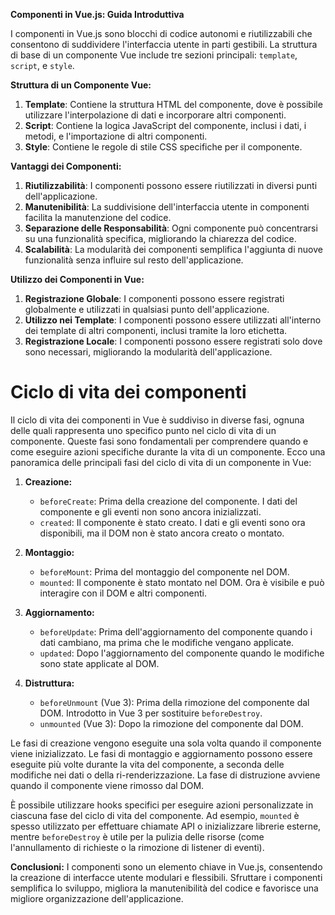 
**Componenti in Vue.js: Guida Introduttiva**

I componenti in Vue.js sono blocchi di codice autonomi e riutilizzabili che consentono di suddividere l'interfaccia utente in parti gestibili. La struttura di base di un componente Vue include tre sezioni principali: `template`, `script`, e `style`.

**Struttura di un Componente Vue:**

1.  **Template**: Contiene la struttura HTML del componente, dove è possibile utilizzare l'interpolazione di dati e incorporare altri componenti.
2.  **Script**: Contiene la logica JavaScript del componente, inclusi i dati, i metodi, e l'importazione di altri componenti.
3.  **Style**: Contiene le regole di stile CSS specifiche per il componente.

**Vantaggi dei Componenti:**

1.  **Riutilizzabilità**: I componenti possono essere riutilizzati in diversi punti dell'applicazione.
2.  **Manutenibilità**: La suddivisione dell'interfaccia utente in componenti facilita la manutenzione del codice.
3.  **Separazione delle Responsabilità**: Ogni componente può concentrarsi su una funzionalità specifica, migliorando la chiarezza del codice.
4.  **Scalabilità**: La modularità dei componenti semplifica l'aggiunta di nuove funzionalità senza influire sul resto dell'applicazione.

**Utilizzo dei Componenti in Vue:**

1.  **Registrazione Globale**: I componenti possono essere registrati globalmente e utilizzati in qualsiasi punto dell'applicazione.
2.  **Utilizzo nei Template**: I componenti possono essere utilizzati all'interno dei template di altri componenti, inclusi tramite la loro etichetta.
3.  **Registrazione Locale**: I componenti possono essere registrati solo dove sono necessari, migliorando la modularità dell'applicazione.

# Ciclo di vita dei componenti
Il ciclo di vita dei componenti in Vue è suddiviso in diverse fasi, ognuna delle quali rappresenta uno specifico punto nel ciclo di vita di un componente. Queste fasi sono fondamentali per comprendere quando e come eseguire azioni specifiche durante la vita di un componente. Ecco una panoramica delle principali fasi del ciclo di vita di un componente in Vue:

1.  **Creazione:**
    
    -   `beforeCreate`: Prima della creazione del componente. I dati del componente e gli eventi non sono ancora inizializzati.
    -   `created`: Il componente è stato creato. I dati e gli eventi sono ora disponibili, ma il DOM non è stato ancora creato o montato.
2.  **Montaggio:**
    
    -   `beforeMount`: Prima del montaggio del componente nel DOM.
    -   `mounted`: Il componente è stato montato nel DOM. Ora è visibile e può interagire con il DOM e altri componenti.
3.  **Aggiornamento:**
    
    -   `beforeUpdate`: Prima dell'aggiornamento del componente quando i dati cambiano, ma prima che le modifiche vengano applicate.
    -   `updated`: Dopo l'aggiornamento del componente quando le modifiche sono state applicate al DOM.
4.  **Distruttura:**
    
    -   `beforeUnmount` (Vue 3): Prima della rimozione del componente dal DOM. Introdotto in Vue 3 per sostituire `beforeDestroy`.
    -   `unmounted` (Vue 3): Dopo la rimozione del componente dal DOM.


Le fasi di creazione vengono eseguite una sola volta quando il componente viene inizializzato. Le fasi di montaggio e aggiornamento possono essere eseguite più volte durante la vita del componente, a seconda delle modifiche nei dati o della ri-renderizzazione. La fase di distruzione avviene quando il componente viene rimosso dal DOM.

È possibile utilizzare hooks specifici per eseguire azioni personalizzate in ciascuna fase del ciclo di vita del componente. Ad esempio, `mounted` è spesso utilizzato per effettuare chiamate API o inizializzare librerie esterne, mentre `beforeDestroy` è utile per la pulizia delle risorse (come l'annullamento di richieste o la rimozione di listener di eventi).

**Conclusioni:** I componenti sono un elemento chiave in Vue.js, consentendo la creazione di interfacce utente modulari e flessibili. Sfruttare i componenti semplifica lo sviluppo, migliora la manutenibilità del codice e favorisce una migliore organizzazione dell'applicazione.
